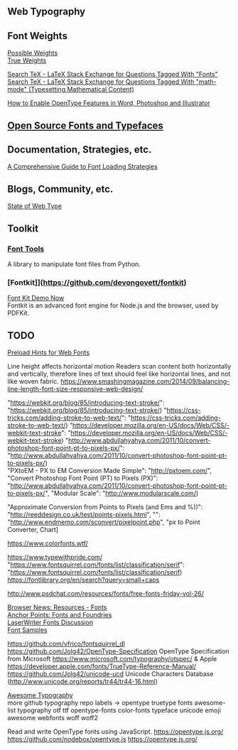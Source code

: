 ## Web Typography  


## Font Weights  
[Possible Weights](http://www.upsdell.com/BrowserNews/res_fontweights.htm)  
[True Weights](http://www.upsdell.com/BrowserNews/res_fontweights2.htm)   



[Search TeX - LaTeX Stack Exchange for Questions Tagged With "Fonts"](https://tex.stackexchange.com/questions/tagged/fonts)  
[Search TeX - LaTeX Stack Exchange for Questions Tagged With "math-mode" (Typesetting Mathematical Content)](https://tex.stackexchange.com/questions/tagged/math-mode)  


[How to Enable OpenType Features in Word, Photoshop and Illustrator](https://medialoot.com/blog/how-to-enable-opentype-features-in-word-photoshop-and-illustrator/)  



## [Open Source Fonts and Typefaces](web-typography-open-fonts.md)    

## Documentation, Strategies, etc.  

[A Comprehensive Guide to Font Loading Strategies](https://www.zachleat.com/web/comprehensive-webfonts/)

## Blogs, Community, etc.  

[State of Web Type](http://stateofwebtype.com/)  

## Toolkit  

### [Font Tools](https://github.com/fonttools/fonttools)
A library to manipulate font files from Python.  

### [Fontkit]](https://github.com/devongovett/fontkit)  
[Font Kit Demo Now](https://fontkit-demo.now.sh/)  
Fontkit is an advanced font engine for Node.js and the browser, used by PDFKit.  

## TODO  
[Preload Hints for Web Fonts](https://www.bramstein.com/writing/preload-hints-for-web-fonts.html)  



Line height affects horizontal motion
Readers scan content both horizontally and vertically, therefore lines of text should feel like horizontal lines, and not like woven fabric.
https://www.smashingmagazine.com/2014/09/balancing-line-length-font-size-responsive-web-design/


"https://webkit.org/blog/85/introducing-text-stroke/": "https://webkit.org/blog/85/introducing-text-stroke/)
"https://css-tricks.com/adding-stroke-to-web-text/": "https://css-tricks.com/adding-stroke-to-web-text/)
"https://developer.mozilla.org/en-US/docs/Web/CSS/-webkit-text-stroke": "https://developer.mozilla.org/en-US/docs/Web/CSS/-webkit-text-stroke)
"http://www.abdullahyahya.com/2011/10/convert-photoshop-font-point-pt-to-pixels-px/": "http://www.abdullahyahya.com/2011/10/convert-photoshop-font-point-pt-to-pixels-px/)	
	"PXtoEM - PX to EM Conversion Made Simple": "http://pxtoem.com/",
"Convert Photoshop Font Point (PT) to Pixels (PX)": "http://www.abdullahyahya.com/2011/10/convert-photoshop-font-point-pt-to-pixels-px/",
"Modular Scale": "http://www.modularscale.com/)  

"Approximate Conversion from Points to Pixels (and Ems and %))": "http://reeddesign.co.uk/test/points-pixels.html",
"": "http://www.endmemo.com/sconvert/pixelpoint.php",
"px to Point Converter, Chart]

https://www.colorfonts.wtf/

https://www.typewithpride.com/
"https://www.fontsquirrel.com/fonts/list/classification/serif": "https://www.fontsquirrel.com/fonts/list/classification/serif)
https://fontlibrary.org/en/search?query=small+caps

http://www.psdchat.com/resources/fonts/free-fonts-friday-vol-26/

[Browser News: Resources - Fonts](http://www.upsdell.com/BrowserNews/res_fonts.htm)  
[Anchor Points: Fonts and Foundries](http://wayback.archive.org/web/20130126122824/http://www.codestyle.org/css/font-family/AnchorPoints.shtml)  
[LaserWriter Fonts Discussion](http://www.xnet.se/xpo/typetalk/)  
[Font Samples](http://wayback.archive.org/web/20140408042008/http://www.upsdell.com/BrowserNews/res_fontsamp.htm)  


https://github.com/vfrico/fontsquirrel_dl
https://github.com/Jolg42/OpenType-Specification
OpenType Specification from Microsoft https://www.microsoft.com/typography/otspec/ & Apple https://developer.apple.com/fonts/TrueType-Reference-Manual/
https://github.com/Jolg42/unicode-ucd
Unicode Characters Database
(http://www.unicode.org/reports/tr44/tr44-16.html)  


[Awesome Typography](https://github.com/Jolg42/awesome-typography)  
more github typography repo labels ->
opentype
truetype
fonts
awesome-list
typography
otf
ttf
opentype-fonts
color-fonts
typeface
unicode
emoji
awesome
webfonts
woff
woff2

Read and write OpenType fonts using JavaScript. https://opentype.js.org/
https://github.com/nodebox/opentype.js
https://opentype.js.org/



